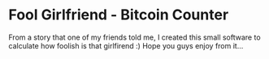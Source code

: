 # Fool Girlfriend - Bitcoin Counter
From a story that one of my friends told me, I created this small software to calculate how foolish is that girlfirend :)
Hope you guys enjoy from it...
